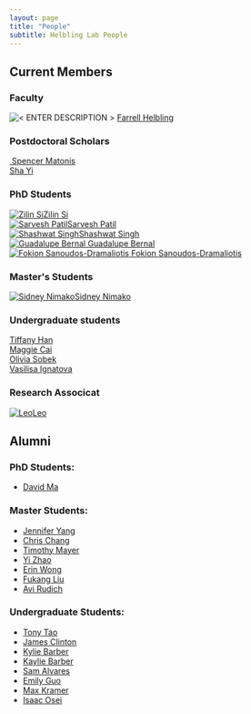 ```yaml
---
layout: page
title: "People"
subtitle: Helbling Lab People
---
```


## Current Members

### Faculty

<div class="container-fluid">
	<div class="row">
		<div class="col-md-4 text-center">
			<img class="img-responsive img-circle" src="/assets/img/headshots/Zeynep.png" alt="< ENTER DESCRIPTION >" />
			<a href="https://www.engineering.cornell.edu/spotlights/welcome-farrell-helbling">Farrell Helbling</a>
		</div>
	</div>
</div>

### Postdoctoral Scholars
<div class="container-fluid">
	<div class="row">
		<div class="col-md-3 text-center">
			<a href="">
			<img class="img-responsive img-circle" src="/assets/img/headshots/Spencer.jpeg" alt="" />
			Spencer Matonis</a>
		</div>
		<div class="col-md-3 text-center">
			<a href="https://www.ri.cmu.edu/ri-people/yisha-sha-yi/">
			<img class="img-responsive img-circle" src="/assets/img/headshots/Yisha.png" alt="" />Sha Yi</a>
		</div>
	</div>
</div>

### PhD Students

<div class="container-fluid">
	<div class="row">
		<div class="col-md-3 text-center">
			<a href="https://si-lynnn.github.io/"><img class="img-responsive img-circle" src="/assets/img/headshots/Zilin.png" alt="Zilin Si" />Zilin Si</a>
		</div>
		<div class="col-md-3 text-center">
			<a href="https://servo97.github.io/"><img class="img-responsive img-circle" src="/assets/img/headshots/Sarvesh.jpg" alt="Sarvesh Patil" />Sarvesh Patil</a>
		</div>
		<div class="col-md-3 text-center">
			<a href="https://www.linkedin.com/in/shashwat-1singh/"><img class="img-responsive img-circle" src="/assets/img/headshots/Shashwat.jpg" alt="Shashwat Singh" />Shashwat Singh</a>
		</div>
		<div class="col-md-3 text-center">
			<!-- <a href=""><img class="img-responsive img-circle" src="/assets/img/headshots/Guadalupe.jpg" alt="Guadalupe Bernal" /> Guadalupe Bernal </a> -->
			<a href=""><img class="img-responsive img-circle" src="/assets/img/logo/ZoomLab.PNG" alt="Guadalupe Bernal" /> Guadalupe Bernal </a>
		</div>
		<div class="col-md-3 text-center">
			<!-- <a href=""><img class="img-responsive img-circle" src="/assets/img/headshots/Guadalupe.jpg" alt="Guadalupe Bernal" /> Guadalupe Bernal </a> -->
			<a href=""><img class="img-responsive img-circle" src="/assets/img/headshots/Fokion.JPG" alt="Fokion Sanoudos-Dramaliotis" /> Fokion Sanoudos-Dramaliotis </a>
		</div>
	</div>
</div>

### Master's Students

<div class="container-fluid">
<div class="row">

<!-- <div class="col-md-3 text-center">
	<a href=""><img class="img-responsive img-circle" src="/assets/img/headshots/Tim.jpeg" alt="" />Timothy Mayer</a>
</div>
<div class="col-md-3 text-center">
	<a href=""><img class="img-responsive img-circle" src="/assets/img/headshots/Apple.jpeg" alt="Apple Zhao" />Yi Zhao</a>
</div>
<div class="col-md-3 text-center">
	<a href=""><img class="img-responsive img-circle" src="/assets/img/headshots/Chris.jpeg" alt="" />Chris Chang</a>
</div>
<div class="col-md-3 text-center">
	<a href=""><img class="img-responsive img-circle" src="/assets/img/headshots/Jennifer.jpeg" alt="Jennifer Yang" />Jennifer Yang</a>
</div> -->
<div class="col-md-3 text-center">
	<a href="https://snibo.me"><img class="img-responsive img-circle" src="/assets/img/headshots/Sidney.jpg" alt="Sidney Nimako" />Sidney Nimako</a>
</div>

</div>
</div>

### Undergraduate students

<div class="container-fluid">
<div class="row">
<!-- <div class="col-md-3 text-center">
	<a href="https://www.linkedin.com/in/emily-guo17/"><img class="img-responsive img-circle" src="/assets/img/headshots/Emily.jpeg" alt="Emily Guo" />Emily Guo</a>
</div> -->
<!-- <div class="col-md-3 text-center">
	<a href=""><img class="img-responsive img-circle" src="/assets/img/logo/ZoomLab.PNG" alt="" />Max Kramer</a>
</div>
<div class="col-md-3 text-center">
	<a href=""><img class="img-responsive img-circle" src="/assets/img/logo/ZoomLab.PNG" alt="" />Isaac Osei</a>
</div> -->
<div class="col-md-3 text-center">
	<a href=""><img class="img-responsive img-circle" src="/assets/img/headshots/Tiffany.jpg" alt="" />Tiffany Han</a>
</div>
<div class="col-md-3 text-center">
	<a href=""><img class="img-responsive img-circle" src="/assets/img/headshots/Maggie.jpg" alt="" />Maggie Cai</a>
</div>
<div class="col-md-3 text-center">
	<a href=""><img class="img-responsive img-circle" src="/assets/img/headshots/Olivia.jpg" alt="" />Olivia Sobek</a>
</div>

<div class="col-md-3 text-center">
	<a href=""><img class="img-responsive img-circle" src="/assets/img/headshots/Vasilisa.jpg" alt="" />Vasilisa Ignatova</a>
</div>

</div>
</div>

### Research Associcat

<div class="container-fluid">
<div class="row">
<div class="col-md-3 text-center">
	<a href="#"><img class="img-responsive img-circle" src="/assets/img/headshots/Leo.png" alt="Leo" />Leo</a>
</div>

</div>
</div>

## Alumni

### PhD Students:
- [David Ma](http://www.edayaxin.com/)

### Master Students:
- [Jennifer Yang]()
- [Chris Chang]()
- [Timothy Mayer]()
- [Yi Zhao]()
- [Erin Wong](https://www.linkedin.com/in/erinwong/)
- [Fukang Liu](https://fukangl.github.io/)
- [Avi Rudich](https://www.linkedin.com/in/avi-rudich/)

### Undergraduate Students:
- [Tony Tao](https://www.linkedin.com/in/tony-long-tao/)
- [James Clinton](https://www.linkedin.com/in/james-clinton1/)
- [Kylie Barber](https://www.linkedin.com/in/kylie-marie-barber/)
- [Kaylie Barber](https://www.linkedin.com/in/kaylie-alexandra-barber/)
- [Sam Alvares](https://www.linkedin.com/in/sam-alvares-178314172/)
- [Emily Guo](https://www.linkedin.com/in/emily-guo17/)
- [Max Kramer]()
- [Isaac Osei]()
<!-- ### Visiting Researchers: -->
<!-- ### Collaborators -->
